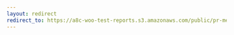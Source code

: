 ```yaml
---
layout: redirect
redirect_to: https://a8c-woo-test-reports.s3.amazonaws.com/public/pr-merge/37468/e2e/index.html
---
```

